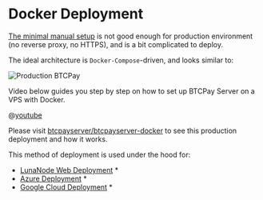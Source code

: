 # Docker Deployment

[The minimal manual setup](ManualDeployment.md) is not good enough for production environment (no reverse proxy, no HTTPS), and is a bit complicated to deploy.

The ideal architecture is `Docker-Compose`-driven, and looks similar to:

![Production BTCPay](https://raw.githubusercontent.com/btcpayserver/btcpayserver-docker/master/Production/Production.png)

Video below guides you step by step on how to set up BTCPay Server on a VPS with Docker.

@[youtube](x6hqTFgHqhA)

Please visit [btcpayserver/btcpayserver-docker](https://github.com/btcpayserver/btcpayserver-docker) to see this production deployment and how it works.

This method of deployment is used under the hood for:

* [LunaNode Web Deployment](LunaNodeWebDeployment.md) *
* [Azure Deployment](AzureDeployment.md) *
* [Google Cloud Deployment](GoogleCloudDeployment.md) *

